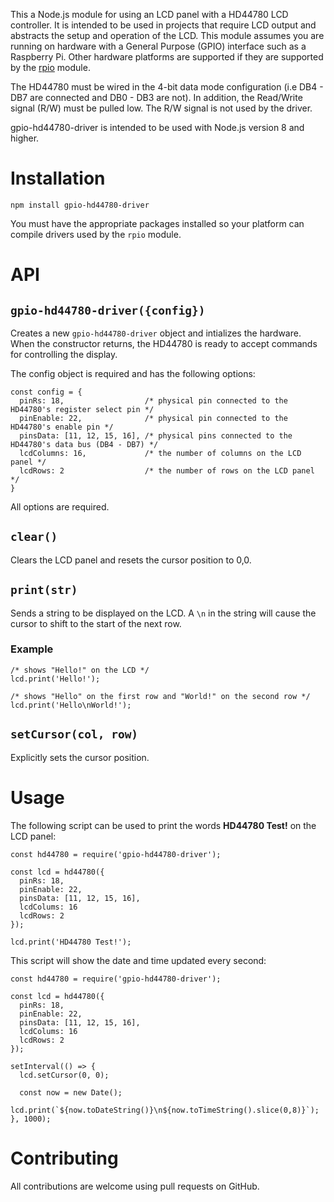 This a Node.js module for using an LCD panel with a HD44780 LCD controller.  It is intended to be used in projects that require LCD output and abstracts the setup and operation of the LCD.  This module assumes you are running on hardware with a General Purpose (GPIO) interface such as a Raspberry Pi.  Other hardware platforms are supported if they are supported by the [rpio](https://www.npmjs.com/package/rpio) module.  

The HD44780 must be wired in the 4-bit data mode configuration (i.e DB4 - DB7 are connected and DB0 - DB3 are not).  In addition, the Read/Write signal (R/W) must be pulled low.  The R/W signal is not used by the driver.

gpio-hd44780-driver is intended to be used with Node.js version 8 and higher.

# Installation
```
npm install gpio-hd44780-driver
```

You must have the appropriate packages installed so your platform can compile drivers used by the `rpio` module.

# API

## `gpio-hd44780-driver({config})`

Creates a new `gpio-hd44780-driver` object and intializes the hardware.  When the constructor returns, the HD44780 is ready to accept commands for controlling the display.

The config object is required and has the following options:
```
const config = {
  pinRs: 18,                  /* physical pin connected to the HD44780's register select pin */
  pinEnable: 22,              /* physical pin connected to the HD44780's enable pin */
  pinsData: [11, 12, 15, 16], /* physical pins connected to the HD44780's data bus (DB4 - DB7) */
  lcdColumns: 16,             /* the number of columns on the LCD panel */
  lcdRows: 2                  /* the number of rows on the LCD panel */
}
```

All options are required.

## `clear()`

Clears the LCD panel and resets the cursor position to 0,0.

## `print(str)`

Sends a string to be displayed on the LCD.  A `\n` in the string will cause the cursor to shift to the start of the next row.

### Example
```
/* shows "Hello!" on the LCD */
lcd.print('Hello!');

/* shows "Hello" on the first row and "World!" on the second row */
lcd.print('Hello\nWorld!');
```

## `setCursor(col, row)`

Explicitly sets the cursor position.

# Usage

The following script can be used to print the words **HD44780 Test!** on the LCD panel:
```
const hd44780 = require('gpio-hd44780-driver');

const lcd = hd44780({
  pinRs: 18,
  pinEnable: 22,
  pinsData: [11, 12, 15, 16],
  lcdColums: 16
  lcdRows: 2
});

lcd.print('HD44780 Test!');
```

This script will show the date and time updated every second:
```
const hd44780 = require('gpio-hd44780-driver');

const lcd = hd44780({
  pinRs: 18,
  pinEnable: 22,
  pinsData: [11, 12, 15, 16],
  lcdColums: 16
  lcdRows: 2
});

setInterval(() => {
  lcd.setCursor(0, 0);

  const now = new Date();
  lcd.print(`${now.toDateString()}\n${now.toTimeString().slice(0,8)}`);
}, 1000);
```

# Contributing

All contributions are welcome using pull requests on GitHub.
